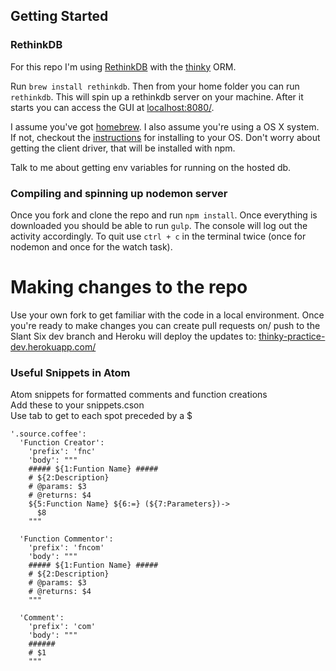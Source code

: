 ## Getting Started ##
### RethinkDB ###
For this repo I'm using [RethinkDB]("https://www.rethinkdb.com/") with the [thinky]("https://thinky.io/") ORM.

Run ```brew install rethinkdb```.
Then from your home folder you can run ```rethinkdb```.
This will spin up a rethinkdb server on your machine.
After it starts you can access the GUI at [localhost:8080/]("localhost:8080/").

I assume you've got [homebrew]("http://brew.sh/").
I also assume you're using a OS X system.
If not, checkout the
[instructions]("https://www.rethinkdb.com/docs/install/")
for installing to your OS.
Don't worry about getting the client driver, that will be installed with npm.

Talk to me about getting env variables for running on the hosted db.

### Compiling and spinning up nodemon server ###
Once you fork and clone the repo and run ```npm install```.
Once everything is downloaded you should be able to run ```gulp```.
The console will log out the activity accordingly.
To quit use ```ctrl + c``` in the terminal twice (once for nodemon and once for the watch task).

# Making changes to the repo ##
Use your own fork to get familiar with the code in a local environment.
Once you're ready to make changes you can create pull requests on/ push to the Slant Six dev branch and Heroku will deploy the updates to:
[thinky-practice-dev.herokuapp.com/]("https://thinky-practice-dev.herokuapp.com/")

### Useful Snippets in Atom ###
Atom snippets for formatted comments and function creations  
Add these to your snippets.cson  
Use tab to get to each spot preceded by a $
```
'.source.coffee':
  'Function Creator':
    'prefix': 'fnc'
    'body': """
    ##### ${1:Funtion Name} #####
    # ${2:Description}
    # @params: $3
    # @returns: $4
    ${5:Function Name} ${6:=} (${7:Parameters})->
      $8
    """

  'Function Commentor':
    'prefix': 'fncom'
    'body': """
    ##### ${1:Funtion Name} #####
    # ${2:Description}
    # @params: $3
    # @returns: $4
    """

  'Comment':
    'prefix': 'com'
    'body': """
    ######
    # $1
    """
```
